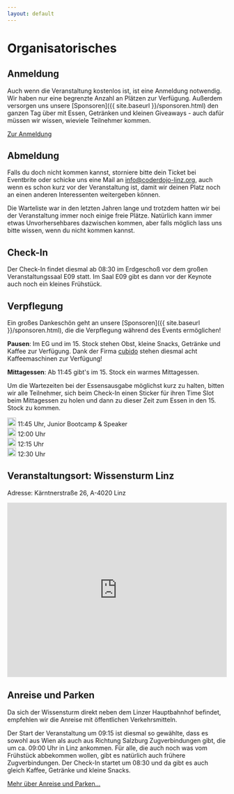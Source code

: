 ```yaml
---
layout: default
---
```


# Organisatorisches

## Anmeldung

Auch wenn die Veranstaltung kostenlos ist, ist eine Anmeldung notwendig. Wir haben nur eine begrenzte Anzahl an Plätzen zur Verfügung. Außerdem versorgen uns unsere [Sponsoren]({{ site.baseurl }}/sponsoren.html) den ganzen Tag über mit Essen, Getränken und kleinen Giveaways - auch dafür müssen wir wissen, wieviele Teilnehmer kommen.

<p class="text-center">
    <a class="btn btn-primary btn-lg" href="https://www.eventbrite.de/e/global-azure-bootcamp-austria-2019-tickets-55850997838"
        role="button">
        Zur Anmeldung
    </a>
</p>

## Abmeldung

Falls du doch nicht kommen kannst, storniere bitte dein Ticket bei Eventbrite oder schicke uns eine Mail an [info@coderdojo-linz.org](mailto:info@coderdojo-linz.org), auch wenn es schon kurz vor der Veranstaltung ist, damit wir deinen Platz noch an einen anderen Interessenten weitergeben können. 

Die Warteliste war in den letzten Jahren lange und trotzdem hatten wir bei der Veranstaltung immer noch einige freie Plätze. Natürlich kann immer etwas Unvorhersehbares dazwischen kommen, aber falls möglich lass uns bitte wissen, wenn du nicht kommen kannst.

## Check-In

Der Check-In findet diesmal ab 08:30 im Erdgeschoß vor dem großen Veranstaltungssaal E09 statt. Im Saal E09 gibt es dann vor der Keynote auch noch ein kleines Frühstück.

## Verpflegung

Ein großes Dankeschön geht an unsere [Sponsoren]({{ site.baseurl }}/sponsoren.html), die die Verpflegung während des Events ermöglichen!

**Pausen**: Im EG und im 15. Stock stehen Obst, kleine Snacks, Getränke und Kaffee zur Verfügung. Dank der Firma [cubido](https://www.cubido.at/) stehen diesmal acht Kaffeemaschinen zur Verfügung!

**Mittagessen**: Ab 11:45 gibt's im 15. Stock ein warmes Mittagessen.

Um die Wartezeiten bei der Essensausgabe möglichst kurz zu halten, bitten wir alle Teilnehmer, sich beim Check-In einen Sticker für ihren Time Slot beim Mittagessen zu holen und dann zu dieser Zeit zum Essen in den 15. Stock zu kommen.

<img src="{{ site.baseurl }}/assets/Smiley-red.svg" width="20" /> 11:45 Uhr, Junior Bootcamp & Speaker<br/>
<img src="{{ site.baseurl }}/assets/Smiley-yellow.svg" width="20" /> 12:00 Uhr<br/>
<img src="{{ site.baseurl }}/assets/Smiley-green.svg" width="20" /> 12:15 Uhr<br/>
<img src="{{ site.baseurl }}/assets/Smiley-blue.svg" width="20" /> 12:30 Uhr

## Veranstaltungsort: Wissensturm Linz

Adresse: Kärntnerstraße 26, A-4020 Linz

<iframe src="https://www.google.com/maps/embed?pb=!1m18!1m12!1m3!1d2654.627600590597!2d14.286188215478958!3d48.29077984845738!2m3!1f0!2f0!3f0!3m2!1i1024!2i768!4f13.1!3m3!1m2!1s0x477397bd61b10041%3A0x3bb22d05774c1bc6!2sWissensturm+-+Volkshochschule+und+Stadtbibliothek+Linz!5e0!3m2!1sde!2sat!4v1486288106068" width="100%" height="400" frameborder="0" style="border:0" allowfullscreen></iframe>

## Anreise und Parken

Da sich der Wissensturm direkt neben dem Linzer Hauptbahnhof befindet, empfehlen wir die Anreise mit öffentlichen Verkehrsmitteln.

Der Start der Veranstaltung um 09:15 ist diesmal so gewählte, dass es sowohl aus Wien als auch aus Richtung Salzburg Zugverbindungen gibt, die um ca. 09:00 Uhr in Linz ankommen. Für alle, die auch noch was vom Frühstück abbekommen wollen, gibt es natürlich auch frühere Zugverbindungen. Der Check-In startet um 08:30 und da gibt es auch gleich Kaffee, Getränke und kleine Snacks.

[Mehr über Anreise und Parken...](https://wissensturm.linz.at/anreise.php)<br/>


